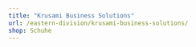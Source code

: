 ```yaml
---
title: "Krusami Business Solutions"
url: /eastern-division/krusami-business-solutions/
shop: Schuhe
---
```

